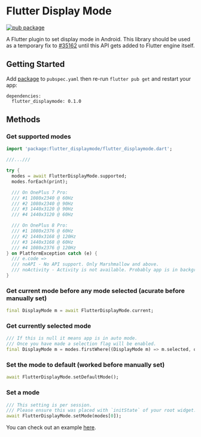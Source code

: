# Flutter Display Mode

[![pub package](https://img.shields.io/pub/v/flutter_displaymode.svg)](https://pub.dev/packages/flutter_displaymode)

A Flutter plugin to set display mode in Android. This library should be used as a temporary fix to [#35162](https://github.com/flutter/flutter/issues/35162) until this API gets added to Flutter engine itself.

## Getting Started

Add [package](https://pub.dev/packages/flutter_displaymode) to `pubspec.yaml` then re-run `flutter pub get` and restart your app:

```
dependencies:
  flutter_displaymode: 0.1.0
```

## Methods

### Get supported modes

```dart
import 'package:flutter_displaymode/flutter_displaymode.dart';

///...///

try {
  modes = await FlutterDisplayMode.supported;
  modes.forEach(print);

  /// On OnePlus 7 Pro:
  /// #1 1080x2340 @ 60Hz
  /// #2 1080x2340 @ 90Hz
  /// #3 1440x3120 @ 90Hz
  /// #4 1440x3120 @ 60Hz

  /// On OnePlus 8 Pro:
  /// #1 1080x2376 @ 60Hz
  /// #2 1440x3168 @ 120Hz
  /// #3 1440x3168 @ 60Hz
  /// #4 1080x2376 @ 120Hz
} on PlatformException catch (e) {
  /// e.code =>
  /// noAPI - No API support. Only Marshmallow and above.
  /// noActivity - Activity is not available. Probably app is in background
}
```

### Get current mode before any mode selected (acurate before manually set)

```dart
final DisplayMode m = await FlutterDisplayMode.current;
```

### Get currently selected mode

```dart
/// If this is null it means app is in auto mode.
/// Once you have made a selection flag will be enabled.
final DisplayMode m = modes.firstWhere((DisplayMode m) => m.selected, orElse: () => null);
```

### Set the mode to default (worked before manually set)

```dart
await FlutterDisplayMode.setDefaultMode();
```

### Set a mode

```dart
/// This setting is per session. 
/// Please ensure this was placed with `initState` of your root widget.
await FlutterDisplayMode.setMode(modes[0]);
```

You can check out an example [here](https://github.com/ajinasokan/flutter_displaymode/blob/master/example/lib/main.dart).


